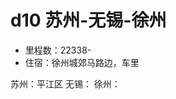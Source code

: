 # d10 苏州-无锡-徐州

<!--
create time: 2015-10-07 09:50:38
Author: amoblin

This file is created by Marboo<http://marboo.io> template file $MARBOO_HOME/.media/starts/default.md
本文件由 Marboo<http://marboo.io> 模板文件 $MARBOO_HOME/.media/starts/default.md 创建
-->

- 里程数：22338-
- 住宿：徐州城郊马路边，车里

苏州：平江区
无锡：
徐州：
